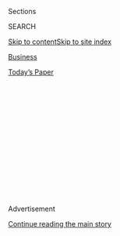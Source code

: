 <div id="app">

<div>

<div>

<div>

<div class="NYTAppHideMasthead css-1q2w90k e1suatyy0">

<div class="section css-ui9rw0 e1suatyy2">

<div class="css-eph4ug er09x8g0">

<div class="css-6n7j50">

</div>

<span class="css-1dv1kvn">Sections</span>

<div class="css-10488qs">

<span class="css-1dv1kvn">SEARCH</span>

</div>

[Skip to content](#site-content)[Skip to site
index](#site-index)

</div>

<div id="masthead-section-label" class="css-1wr3we4 eaxe0e00">

[Business](https://www.nytimes.com/section/business)

</div>

<div class="css-10698na e1huz5gh0">

</div>

</div>

<div id="masthead-bar-one" class="section hasLinks css-15hmgas e1csuq9d3">

<div class="css-uqyvli e1csuq9d0">

</div>

<div class="css-1uqjmks e1csuq9d1">

</div>

<div class="css-9e9ivx">

[](https://myaccount.nytimes.com/auth/login?response_type=cookie&client_id=vi)

</div>

<div class="css-1bvtpon e1csuq9d2">

[Today’s
Paper](https://www.nytimes.com/section/todayspaper)

</div>

</div>

</div>

</div>

<div data-aria-hidden="false">

<div id="site-content" data-role="main">

<div>

<div class="css-1aor85t" style="opacity:0.000000001;z-index:-1;visibility:hidden">

<div class="css-1hqnpie">

<div class="css-epjblv">

<span class="css-17xtcya">[Business](/section/business)</span><span class="css-x15j1o">|</span><span class="css-fwqvlz">A
Sneaky Path Into Target Customers’
Wallets</span>

</div>

<div class="css-k008qs">

<div class="css-1iwv8en">

<span class="css-18z7m18"></span>

<div>

</div>

</div>

<span class="css-1n6z4y">https://nyti.ms/1dEqI8E</span>

<div class="css-1705lsu">

<div class="css-4xjgmj">

<div class="css-4skfbu" data-role="toolbar" data-aria-label="Social Media Share buttons, Save button, and Comments Panel with current comment count" data-testid="share-tools">

  - 
  - 
  - 
  - 
    
    <div class="css-6n7j50">
    
    </div>

  - 
  - 

</div>

</div>

</div>

</div>

</div>

</div>

<div id="NYT_TOP_BANNER_REGION" class="css-13pd83m">

</div>

<div id="top-wrapper" class="css-1sy8kpn">

<div id="top-slug" class="css-l9onyx">

Advertisement

</div>

[Continue reading the main
story](#after-top)

<div class="ad top-wrapper" style="text-align:center;height:100%;display:block;min-height:250px">

<div id="top" class="place-ad" data-position="top" data-size-key="top">

</div>

</div>

<div id="after-top">

</div>

</div>

<div id="sponsor-wrapper" class="css-1hyfx7x">

<div id="sponsor-slug" class="css-19vbshk">

Supported by

</div>

[Continue reading the main
story](#after-sponsor)

<div id="sponsor" class="ad sponsor-wrapper" style="text-align:center;height:100%;display:block">

</div>

<div id="after-sponsor">

</div>

</div>

<div class="css-1vkm6nb ehdk2mb0">

# A Sneaky Path Into Target Customers’ Wallets

</div>

<div class="css-79elbk" data-testid="photoviewer-wrapper">

<div class="css-z3e15g" data-testid="photoviewer-wrapper-hidden">

</div>

<div class="css-1a48zt4 ehw59r15" data-testid="photoviewer-children">

![<span class="css-16f3y1r e13ogyst0" data-aria-hidden="true">Shoppers
at a Target store during a sale on Thanksgiving Day. Data from as many
as 110 million customers is believed to have been
stolen.</span><span class="css-cnj6d5 e1z0qqy90" itemprop="copyrightHolder"><span class="css-1ly73wi e1tej78p0">Credit...</span><span><span>Michael
Reynolds/European Pressphoto
Agency</span></span></span>](https://static01.nyt.com/images/2014/01/18/business/18target_375/18target_375-articleLarge.jpg?quality=75&auto=webp&disable=upscale)

</div>

</div>

<div class="css-xt80pu e12qa4dv0">

<div class="css-18e8msd">

<div class="css-vp77d3 epjyd6m0">

<div class="css-1baulvz">

By [<span class="css-1baulvz" itemprop="name">Elizabeth A.
Harris</span>](http://www.nytimes.com/by/elizabeth-a-harris),
[<span class="css-1baulvz" itemprop="name">Nicole
Perlroth</span>](http://www.nytimes.com/by/nicole-perlroth),
[<span class="css-1baulvz" itemprop="name">Nathaniel
Popper</span>](http://www.nytimes.com/by/nathaniel-popper) and
<span class="css-1baulvz last-byline" itemprop="name">Hilary
Stout</span>

</div>

</div>

  - Jan. 17,
    2014

  - 
    
    <div class="css-4xjgmj">
    
    <div class="css-d8bdto" data-role="toolbar" data-aria-label="Social Media Share buttons, Save button, and Comments Panel with current comment count" data-testid="share-tools">
    
      - 
      - 
      - 
      - 
        
        <div class="css-6n7j50">
        
        </div>
    
      - 
      - 
    
    </div>
    
    </div>

</div>

</div>

<div class="section meteredContent css-1r7ky0e" name="articleBody" itemprop="articleBody">

<div class="css-1fanzo5 StoryBodyCompanionColumn">

<div class="css-53u6y8">

It was, in essence, a cybercriminal’s dream.

For months, an amorphous group of Eastern European hackers had been
poking around the networks of major American retailers, searching for
loose portals that would take them deep into corporate systems.

In early November, before the holiday shopping season began, the hackers
found what they had been looking for — a wide path into Target and
beyond.

Entering through a digital gateway, the criminals discovered that
Target’s systems were astonishingly open — lacking the virtual walls
and motion detectors found in secure networks like many banks’. Without
those safeguards, the thieves moved swiftly into the company’s computer
servers containing Target’s customer data and to the crown jewel: the
in-store systems where consumers swipe their credit and debit cards and
enter their PINs.

For weeks, the invasion went undetected; the malware installed by
hackers escaped whatever antivirus protections Target had. Shoppers
flooded Target stores over Thanksgiving weekend and into the following
weeks of holiday deals, unwittingly sending millions of bits of their
data into the corners of cyberspace controlled by a band of
sophisticated thieves.

</div>

</div>

<div class="css-1fanzo5 StoryBodyCompanionColumn">

<div class="css-53u6y8">

Target had no clue until the Secret Service alerted the company about
two weeks before Christmas. Investigators who had been tracking these
criminals overseas and monitoring suspicious credit activity spotted in
December one common thread: charges and payments made at Target.

At least one major bank noticed a similar pattern. On Dec. 12, JPMorgan
Chase alerted some credit card companies that fraudulent charges were
showing up on cards used at Target, people involved in the conversation
said.

An examination by The New York Times into the enormous data theft,
including interviews with people knowledgeable about the investigation,
cybersecurity and credit experts and consumers shows that Target’s
system was particularly vulnerable to attack. It was remarkably open,
experts say, which enabled hackers to wander from system to system,
scooping up batches of information.

Investigators have been piecing together the timetable of the attack and
continue to monitor the potential for additional fraud, especially since
experts say that batches of stolen credit card data have yet to be
dumped on the black market. The theft involved confidential credit and
debit card data of as many as 40 million Target customers, and personal
information, such as phone numbers and addresses, of as many as 70
million more.

</div>

</div>

<div class="css-1fanzo5 StoryBodyCompanionColumn">

<div class="css-53u6y8">

With Secret Service agents in Minneapolis investigating the extent of
the fraud, Javelin Strategy & Research, a consulting firm, estimates the
total damage to banks and retailers could exceed $18 billion. Consumers
could be liable for more than $4 billion in uncovered losses and other
costs. Investigators also say they believe that the invasive hack at
Target was part of a broader campaign aimed at least half a dozen major
retailers. So far, one other retailer, Neiman Marcus, has said that its
system was breached at the in-store level, not through online shopping,
and people with knowledge of the investigations have been reluctant to
discuss whether the two are
related.

<div class="css-79elbk" data-testid="photoviewer-wrapper">

<div class="css-z3e15g" data-testid="photoviewer-wrapper-hidden">

</div>

<div class="css-1a48zt4 ehw59r15" data-testid="photoviewer-children">

<div class="css-zgakxe erfvjey0">

<span class="css-1ly73wi e1tej78p0">Image</span>

<div class="css-zjzyr8">

<div data-testid="lazyimage-container" style="height:257.77777777777777px">

</div>

</div>

</div>

<span class="css-16f3y1r e13ogyst0" data-aria-hidden="true">Mandiant’s
founder and chief executive, Kevin
Mandia.</span><span class="css-cnj6d5 e1z0qqy90" itemprop="copyrightHolder"><span class="css-1ly73wi e1tej78p0">Credit...</span><span>Jacquelyn
Martin/Associated Press</span></span>

</div>

</div>

Investigators have seen some malicious software similar to that
installed at Target in recent years, but they described the design of
this malware on point-of-sale systems as particularly wily. The coding
was written in a way that was adaptive and persistent.

**Grabbing Data**

Once installed, the hackers’ malware snatched customers’ data — directly
off the card’s magnetic strips of credit and debit cards — that is
normally sent for processing to banks and credit card companies. The
stolen data was then lifted and stored on an infected server inside
Target, awaiting an order from the criminals. The coding was easily
manipulated so that it could receive instructions from its handlers in
real-time, changing at their command.

Four miles from Target’s headquarters in Minneapolis and more than a
week before the public learned of the data breach, Patrycia Miller
looked at the bill for the American Express account she and her husband
used in their dog day care business.

The usual charges appeared, including some from Target, where they shop
a couple of times a week. But a few stood out — a membership fee to
Match.com and a $1,291.58 plane ticket on South African Airways from
Lagos, Nigeria, to Johannesburg and Nairobi, Kenya.

She asked her husband what he was up to.

Puzzled, Mr. Miller assured her he had not signed up for an online
dating service and had not booked an African flight — “Not for that
price,” he said.

American Express swiftly credited their account and issued new cards.

But it wasn’t until Target confirmed the breach on Dec. 19 that the
Millers learned what had happened.

</div>

</div>

<div class="css-1fanzo5 StoryBodyCompanionColumn">

<div class="css-53u6y8">

Gregg Steinhafel, Target’s chief executive, declined to be interviewed
for this article, and requests for interviews with other company
officials involved in the theft investigation were denied. On Friday
evening, Mr. Steinhafel released a statement, saying: “When the breach
was confirmed, I was devastated. I resolved in that moment to get to the
bottom of it, and my top priority since then has been our guests. We’ve
worked for 51 years to build a real relationship with them, and I am
determined to do whatever it takes to secure their trust.”

Mr. Steinhafel said in an interview with CNBC earlier this week that he
first learned of the data break-in when he received a phone call at home
on Dec. 15, a Sunday morning, as he was drinking coffee with his wife.
Secret Service and Justice Department officials had already met with
Target employees a few days earlier to notify them of their suspicions.

By then, credit and debit cards were showing up on the black market, and
shoppers like the Millers were seeing unauthorized charges on their
bills.

<div class="css-79elbk" data-testid="photoviewer-wrapper">

<div class="css-z3e15g" data-testid="photoviewer-wrapper-hidden">

</div>

<div class="css-1a48zt4 ehw59r15" data-testid="photoviewer-children">

<div class="css-zgakxe erfvjey0">

<span class="css-1ly73wi e1tej78p0">Image</span>

<div class="css-zjzyr8">

<div data-testid="lazyimage-container" style="height:386.6666666666667px">

</div>

</div>

</div>

<span class="css-16f3y1r e13ogyst0" data-aria-hidden="true">A screen
indicates that a buyer is entering a
PIN.</span><span class="css-cnj6d5 e1z0qqy90" itemprop="copyrightHolder"><span class="css-1ly73wi e1tej78p0">Credit...</span><span>Joe
Raedle/Getty Images</span></span>

</div>

</div>

It was not the first time criminals had managed to get inside a store’s
point-of-sale systems at their registers. Nearly a decade ago, Albert
Gonzalez, one of the most prolific cybercriminals in American history,
was stealing credit card data from T. J. Maxx and Marshalls clothing
chains in much the same way.

But recently, criminals’ techniques have evolved. At the Federal Bureau
of Investigation, a former official said there had been instances where
criminals had managed to physically implant malicious code into
point-of-sale systems on the factory floor. In most cases, however,
criminals installed the malware remotely after breaking into an
organization through other means.

This time, the code the criminals instructed Target’s registers to send
customer data back to the infected Target server once every hour, on the
hour, and to cover its own tracks. After siphoning the data back to the
infected server, the malicious code immediately deleted the file where
it had been stored, so there was no memory of it, according to iSight
Partners, a security firm currently working with the Secret Service to
investigate the attacks.

</div>

</div>

<div class="css-1fanzo5 StoryBodyCompanionColumn">

<div class="css-53u6y8">

The malware, known as a memory scraper, has been coined “Kaptoxa” after
a word in its code — Kaptoxa is Russian slang for “potato” and is often
used by underground criminals to refer to credit cards. Its developers
ensured the code would evade regular antivirus products — even a month
after Target’s breach was made public most antivirus products still fail
to catch it. To avoid setting off any alarms, the criminals waited six
days after moving the data from the infected server to a web server that
was itself infected with malware, and from there to a server in Russia
that served as a proxy to mask the criminals’ true whereabouts,
according to Aviv Raff, the chief technology officer at Seculert, a
security company headquartered in Israel that has been investigating the
malware used on Target’s systems.

Within two weeks, criminals had taken 11 gigabytes worth of Target’s
customer data: less than the amount of memory on Apple’s iPad Mini, but
enough to contain 40 million payment card records, encrypted PINs and 70
million records containing Target customers’ information.

Shortly after, company executives flocked to headquarters and onto
conference call lines to begin coordinating the response.

**The Search Begins**

Forensics experts were brought in from Verizon, led by Bryan Sartin, and
from Mandiant, a computer security firm that responds to breaches,
extortion attacks and economic espionage campaigns. (Mandiant has since
announced it is being bought by FireEye.) They began digging through
Target’s firewall logs, web traffic logs and emails, looking for digital
fingerprints and trying to determine how the criminals got in, what they
took, and how to stop the bleeding.

Investigators went about plugging Target’s security holes, wiping
malware from the company’s point-of-sales systems and changing
passwords. It was important to do everything at once.

It is a process that Kevin Mandia, the founder of Mandiant, has
described as akin to excising a malignancy: “If you only remove the
cancer in your leg, but you have it in your arm, you might as well have
not had the operation in your leg,” he said in an interview before the
Target
breach.

</div>

</div>

<div style="max-width:100%;margin:0 auto">

<div class="css-17dprlf" data-id="100000002657993" data-slug="recounting-targets-breach" style="max-width:1050px">

</div>

</div>

<div class="css-1fanzo5 StoryBodyCompanionColumn">

<div class="css-53u6y8">

Likewise, if Target missed one back door or one compromised password,
the criminals could come right back in.

Others in the company started planning just how, and when, to disclose
the news to the public. Then, they set about trying to determine the
impact of the breach, so they could notify affected customers, determine
liability and get ahead of the news cycle.

They wouldn’t get so lucky.

On the morning of Dec. 18, voice messages started popping up on Target’s
public affairs line from Brian Krebs, a prominent security blogger. Mr.
Krebs, 41, who specializes in cybercrime, was asking about a big data
breach.

In underground criminal forums, criminals had been bragging that they
had obtained a huge, very fresh batch of cards. And banks were dealing
with a spike of fraudulent purchases.

Mr. Krebs said in an interview that one contact at a large bank he would
not name said he had visited one of the more reliable underground credit
card sites — a site called Rescator — and bought a large batch of cards.

The common point of purchase was Target, and all the purchases had been
made between Thanksgiving and mid-December. After further investigation,
Mr. Krebs began leaving messages with the company for comment.

Officials say the company’s plan was always to go public quickly. By the
time Mr. Krebs’s story was posted, a news release had already been
written and the portion of Target’s website devoted to the breach was
already being built. The company decided not to immediately make a
public comment or issue a news release. Instead, they waited until the
website was ready and everyone who would be answering questions, either
at call centers or for the media, would have the same answers on hand. A
team of people worked all night to have the response ready.

</div>

</div>

<div class="css-1fanzo5 StoryBodyCompanionColumn">

<div class="css-53u6y8">

On Dec. 19, the team on the front lines of the response arrived at
headquarters before the local Starbucks had opened. Before the sun was
up, the release was sent out.

*A Deluge of Anger*

Customers jammed the company’s website and phone lines and continue to
be angered by the violation of their privacy. On Target’s Facebook page,
shoppers keep leaving furious
messages.

<div class="css-79elbk" data-testid="photoviewer-wrapper">

<div class="css-z3e15g" data-testid="photoviewer-wrapper-hidden">

</div>

<div class="css-1a48zt4 ehw59r15" data-testid="photoviewer-children">

<div class="css-zgakxe erfvjey0">

<span class="css-1ly73wi e1tej78p0">Image</span>

<div class="css-zjzyr8">

<div data-testid="lazyimage-container" style="height:257.77777777777777px">

</div>

</div>

</div>

<span class="css-16f3y1r e13ogyst0" data-aria-hidden="true">Target’s
president and chief, Gregg
Steinhafel.</span><span class="css-cnj6d5 e1z0qqy90" itemprop="copyrightHolder"><span class="css-1ly73wi e1tej78p0">Credit...</span><span>Keith
Bedford/Reuters</span></span>

</div>

</div>

“I am broke because someone used all my money to go on their shopping
spree,” Shannon Smith wrote. Another customer, Melissa Milligan Gunter,
wrote: “Dear Target, thanks for making me (and so many others) have to
go through and change everything that I use my debit and credit cards
for because you can’t keep your customer’s information private.”

Nearly 70 lawsuits have already been filed against Target, many of them
seeking class-action status. Credit card companies and banks have
replaced many customers’ cards and accounts in the wake of the breach,
but warn that people should still vigilantly scrutinize their statements
and account charges.

In Minneapolis, hundreds of Target employees — from the legal,
technology, finance and consumer and public relations departments —
continue to be involved in the company’s response, working out of the
32nd floor of the corporate headquarters. Earlier this month, when a
polar vortex plunged the city into temperatures below zero for several
days, the company suspended its dress code, and senior executives
gathered around the boardroom table to address the crisis in the
sweatshirts of their college alma maters.

Down the hall, packs of other employees colonized nearby rooms,
rearranging movable desks and rolling chairs. Several television screens
played multiple news networks. Surfaces were littered with extension
cords, chargers, newspapers, cups of coffee and soda.

</div>

</div>

<div class="css-1fanzo5 StoryBodyCompanionColumn">

<div class="css-53u6y8">

Outside the corporation, attorneys general in several states are also
investigating Target’s data breach, along with federal authorities who
would not comment publicly on the status of the investigation.

But it appears that the hackers left a few clues behind that may aid
investigators. One was a small word embedded in the code: Rescator.
Despite the sophistication of the malware, this was, by several
accounts, a rookie mistake. The name was left there when the criminals
were debugging their code.

It was the same name of the underground carding site, Rescator.la, where
a bank official had first purchased a large number of cards before
tipping off Mr. Krebs, he said.

Mr. Krebs scoured the Web for clues to Rescator’s identity. In a deleted
comment from August 2011, he noted that Rescator introduced himself as
“Hel,” one of the three founders of a defunct hacker forum called
darklife.ws. Mr. Krebs posted some of the information he learned about
aliases that may be related to Rescator, tracing one of them to Odessa,
Ukraine.

But investigators have not publicly pinpointed the location of the
criminals’ nerve center, suggesting instead that the hackers tend to
move around, gather, disband and regroup.

But they are monitoring the shadowy chat forums and other netherworlds
where snippets of information about fake credit cards surfaces and is
shared for sale on the black market, where the stolen data promises rich
returns.

“We’re expecting this to be a major contributor, if not the primary
driver of card fraud for the next 12 months,” said Alphonse R. Pascual,
of Javelin Strategy & Research. “Those cards will continue to have value
for quite a while. These cards will still be available for purchase a
year from now.”

</div>

</div>

</div>

<div>

</div>

<div>

</div>

<div>

</div>

<div>

<div id="bottom-wrapper" class="css-1ede5it">

<div id="bottom-slug" class="css-l9onyx">

Advertisement

</div>

[Continue reading the main
story](#after-bottom)

<div id="bottom" class="ad bottom-wrapper" style="text-align:center;height:100%;display:block;min-height:90px">

</div>

<div id="after-bottom">

</div>

</div>

</div>

</div>

</div>

## Site Index

<div>

</div>

## Site Information Navigation

  - [© <span>2020</span> <span>The New York Times
    Company</span>](https://help.nytimes.com/hc/en-us/articles/115014792127-Copyright-notice)

<!-- end list -->

  - [NYTCo](https://www.nytco.com/)
  - [Contact
    Us](https://help.nytimes.com/hc/en-us/articles/115015385887-Contact-Us)
  - [Work with us](https://www.nytco.com/careers/)
  - [Advertise](https://nytmediakit.com/)
  - [T Brand Studio](http://www.tbrandstudio.com/)
  - [Your Ad
    Choices](https://www.nytimes.com/privacy/cookie-policy#how-do-i-manage-trackers)
  - [Privacy](https://www.nytimes.com/privacy)
  - [Terms of
    Service](https://help.nytimes.com/hc/en-us/articles/115014893428-Terms-of-service)
  - [Terms of
    Sale](https://help.nytimes.com/hc/en-us/articles/115014893968-Terms-of-sale)
  - [Site
    Map](https://spiderbites.nytimes.com)
  - [Help](https://help.nytimes.com/hc/en-us)
  - [Subscriptions](https://www.nytimes.com/subscription?campaignId=37WXW)

</div>

</div>

</div>

</div>
